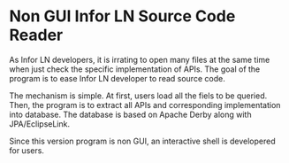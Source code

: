 # Non GUI Infor LN Source Code Reader
As Infor LN developers, it is irrating to open many files at the same time when just check the specific implementation of APIs. The goal of the program is to ease Infor LN developer to read source code. 

The mechanism is simple. At first, users load all the fiels to be queried. Then, the program is to extract all APIs and corresponding implementation into database. The database is based on Apache Derby along with JPA/EclipseLink.

Since this version program is non GUI, an interactive shell is developered for users.
